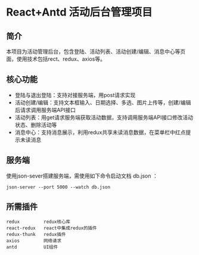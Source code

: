 # React+Antd 活动后台管理项目

## 简介
本项目为活动管理后台，包含登陆、活动列表、活动创建/编辑、消息中心等页面，使用技术包括rect、redux、axios等。

## 核心功能
- 登陆与退出登陆：支持对接服务端，用post请求实现
- 活动创建/编辑：支持文本框输入、日期选择、多选、图片上传等，创建/编辑后请求调用服务端API接口
- 活动列表：用get请求服务端获取活动数据，支持调用服务端API接口修改活动状态、删除活动等
- 消息中心：支持消息展示，利用redux共享未读消息数据，在菜单栏中红点提示未读消息

## 服务端
使用json-sever搭建服务端，需使用如下命令启动文档 db.json ：

``` 
json-server --port 5000 --watch db.json
```

## 所需插件
```
redux         redux核心库
react-redux   react中集成redux的插件
redux-thunk   redux插件
axios         网络请求
antd          UI组件
```

